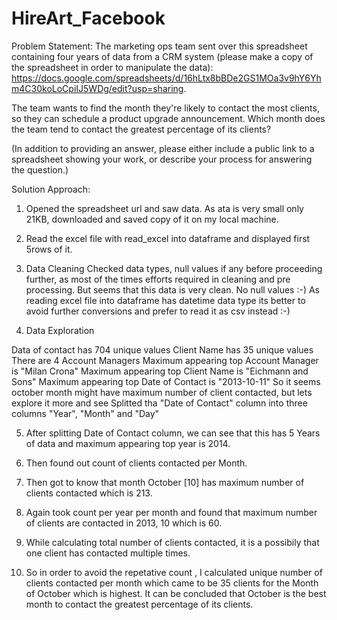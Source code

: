 # HireArt_Facebook
Problem Statement:
The marketing ops team sent over this spreadsheet containing four years of data from a CRM system (please make a copy of the spreadsheet in order to manipulate the data): https://docs.google.com/spreadsheets/d/16hLtx8bBDe2GS1MOa3v9hY6Yhm4C30koLoCpiIJ5WDg/edit?usp=sharing.

The team wants to find the month they're likely to contact the most clients, so they can schedule a product upgrade announcement. Which month does the team tend to contact the greatest percentage of its clients?

(In addition to providing an answer, please either include a public link to a spreadsheet showing your work, or describe your process for answering the question.)

Solution Approach:

1. Opened the spreadsheet url and saw data. As ata is very small only 21KB, downloaded and saved copy of it on my local machine.

2. Read the excel file with read_excel into dataframe and displayed first 5rows of it.

3. Data Cleaning Checked data types, null values if any before proceeding further, as most of the times efforts required in cleaning and pre processing. But seems that this data is very clean. No null values :-) As reading excel file into dataframe has datetime data type its better to avoid further conversions and prefer to read it as csv instead :-)

4. Data Exploration

Data of contact has 704 unique values
Client Name has 35 unique values
There are 4 Account Managers
Maximum appearing top Account Manager is "Milan Crona"
Maximum appearing top Client Name is "Eichmann and Sons"
Maximum appearing top Date of Contact is "2013-10-11"
So it seems october month might have maximum number of client contacted, but lets explore it more and see
Splitted tha "Date of Contact" column into three columns "Year", "Month" and "Day"

5. After splitting Date of Contact column, we can see that this has 5 Years of data and maximum appearing top year is 2014.

6. Then found out count of clients contacted per Month.

7. Then got to know that month October [10] has maximum number of clients contacted which is 213.

8. Again took count per year per month and found that maximum number of clients are contacted in 2013, 10 which is 60.

9. While calculating total number of clients contacted, it is a possibily that one client has contacted multiple times.

10. So in order to avoid the repetative count , I calculated unique number of clients contacted per month which came to be 35 clients for the Month of October which is highest. It can be concluded that October is the best month to contact the greatest percentage of its clients.

